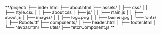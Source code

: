 **/project/
├── index.html
├── about.html
├── assets/
│   ├── css/
│   │   ├── style.css
│   │   ├── about.css
│   ├── js/
│   │   ├── main.js
│   │   ├── about.js
│   ├── images/
│   │   ├── logo.png
│   │   ├── banner.jpg
│   └── fonts/
│       ├── Roboto.ttf
├── components/
│   ├── header.html
│   ├── footer.html
│   └── navbar.html
└── utils/
    ├── fetchComponent.js **